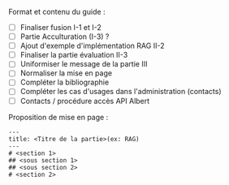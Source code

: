 
Format et contenu du guide :

- [ ] Finaliser fusion I-1 et I-2
- [ ] Partie Acculturation (I-3) ?
- [ ] Ajout d'exemple d'implémentation RAG II-2
- [ ] Finaliser la partie évaluation II-3
- [ ] Uniformiser le message de la partie III
- [ ] Normaliser la mise en page
- [ ] Compléter la bibliographie
- [ ] Compléter les cas d'usages dans l'administration (contacts)
- [ ] Contacts / procédure accès API Albert

Proposition de mise en page :

```
---
title: <Titre de la partie>(ex: RAG)
---
# <section 1>
## <sous section 1>
## <sous section 2>
# <section 2>
```
